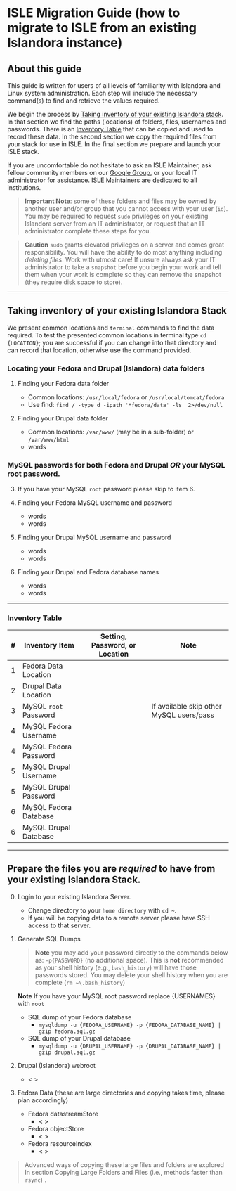 

# ISLE Migration Guide (how to migrate to ISLE from an existing Islandora instance)

## About this guide
This guide is written for users of all levels of familiarity with Islandora and Linux system administration. Each step will include the necessary command(s) to find and retrieve the values required. 

We begin the process by [Taking inventory of your existing Islandora stack](#taking-inventory-of-your-existing-islandora-stack). In that section we find the paths (locations) of folders, files, usernames and passwords. There is an [Inventory Table](#inventory-table) that can be copied and used to record these data.  In the second section we copy the required files from your stack for use in ISLE. In the final section we prepare and launch your ISLE stack.

If you are uncomfortable do not hesitate to ask an ISLE Maintainer, ask fellow community members on our [Google Group](..), or your local IT administrator for assistance. ISLE Maintainers are dedicated to all institutions.

> **Important Note**: some of these folders and files may be owned by another user and/or group that you cannot access with your user (`id`).   You may be required to request `sudo` privileges on your existing Islandora server from an IT administrator, or request that an IT administrator complete these steps for you.  

> **Caution** `sudo` grants elevated privileges on a server and comes great responsibility.  You will have the ability to do most anything including _deleting files_. Work with utmost care! If unsure always ask your IT administrator to take a `snapshot` before you begin your work and tell them when your work is complete so they can remove the snapshot (they require disk space to store).

---

## Taking inventory of your existing Islandora Stack
We present common locations and `terminal` commands to find the data required.  To test the presented common locations in terminal type `cd {LOCATION}`; you are successful if you can change into that directory and can record that location, otherwise use the command provided.

### Locating your Fedora and Drupal (Islandora) data folders

 1. Finding your Fedora data folder
    - Common locations: `/usr/local/fedora` or `/usr/local/tomcat/fedora`  
    - Use find: `find / -type d -ipath '*fedora/data' -ls  2>/dev/null`
             
 2. Finding your Drupal data folder  
    - Common locations: `/var/www/` (may be in a sub-folder) or `/var/www/html`
    - words

### MySQL passwords for both Fedora and Drupal _OR_ your MySQL root password.

 3. If you have your MySQL `root` password please skip to item 6.

 4. Finding your Fedora MySQL username and password
    - words
    - words
    
 5. Finding your Drupal MySQL username and password
    - words
    - words
    
 6. Finding your Drupal and Fedora database names
    - words
    - words

---
### Inventory Table
|#| Inventory Item | Setting, Password, or Location | Note |
|-|--|--|--|
|1| Fedora Data Location |  |
|2| Drupal Data Location |  | 
|3| MySQL `root` Password |  | If available skip other MySQL users/pass
|4| MySQL Fedora Username |  |
|4| MySQL Fedora Password |  |
|5| MySQL Drupal Username |  |
|5| MySQL Drupal Password |  |
|6| MySQL Fedora Database |  |
|6| MySQL Drupal Database |  |
---

## Prepare the files you are _required_ to have from your existing Islandora Stack.
 0. Login to your existing Islandora Server. 
    - Change directory to your `home directory` with `cd ~`. 
    - If you will be copying data to a remote server please have SSH access to that server.

 1. Generate SQL Dumps 
    > **Note**  you may add your password directly to the commands below as: `-p{PASSWORD}` (no additional space).
    This is **not** recommended as your shell history (e.g., `bash_history`) will have those passwords stored. You may delete your shell history when you are complete (`rm ~\.bash_history`)

    **Note** If you have your MySQL root password replace {USERNAMES} with `root`

     - SQL dump of your Fedora database
        - `mysqldump -u {FEDORA_USERNAME} -p {FEDORA_DATABASE_NAME} | gzip fedora.sql.gz`
     - SQL dump of your Drupal database
          - `mysqldump -u {DRUPAL_USERNAME} -p {DRUPAL_DATABASE_NAME} | gzip drupal.sql.gz`

 2. Drupal (Islandora) webroot
      - < >

 3. Fedora Data (these are large directories and copying takes time, please plan accordingly)
    - Fedora datastreamStore
        - < >
    - Fedora objectStore
        - < >
    - Fedora resourceIndex
        - < >



> Advanced ways of copying these large files and folders are explored In section Copying Large Folders and Files (i.e., methods faster than `rsync`) .

<!--stackedit_data:
eyJoaXN0b3J5IjpbOTc4Mzk4OTQxLC0xNTY0MzkxMTU5LDYwOT
Q5MDM5NSwtMTExMjA3MDE5NSw2MTQ3NDU5OTksODM0MjQzMzQ5
XX0=
-->